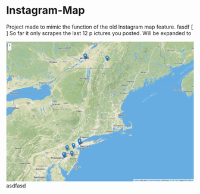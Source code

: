 # Instagram-Map
Project made to mimic the function of the old Instagram map feature.
fasdf
[ ] So far it only scrapes the last 12 p  ictures you posted. Will be expanded to 

![Alt text](/img/map.png?raw=true "Map Output")
asdfasd
